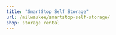 ```yaml
---
title: "SmartStop Self Storage"
url: /milwaukee/smartstop-self-storage/
shop: storage rental
---
```

